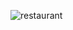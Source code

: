 ![restaurant](https://user-images.githubusercontent.com/36451266/59055722-1dcf3b80-885c-11e9-8387-1a80d4626f5e.png)
